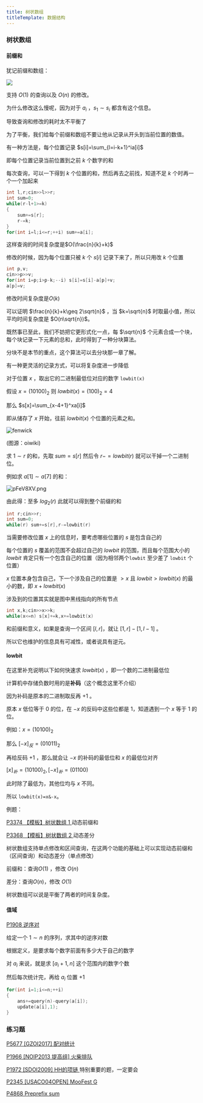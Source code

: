 ```yaml
---
title: 树状数组
titleTemplate: 数据结构
---
```


### 树状数组

#### 前缀和

犹记前缀和数组：

![](https://s3.bmp.ovh/imgs/2024/01/23/a409224c5ee0593c.png)

支持 $O(1)$ 的查询以及 $O(n)$ 的修改。

为什么修改这么慢呢，因为对于 $a_i$ ，$s_1\sim s_i$ 都含有这个信息。

导致查询和修改的耗时太不平衡了

为了平衡，我们给每个前缀和数组不要让他从记录从开头到当前位置的数值。

有一种方法是，每个位置记录 $s[i]=\sum_{l=i-k+1}^ia[i]$

即每个位置记录当前位置到之前 $k$ 个数字的和

每次查询，可以一下得到 $k$ 个位置的和，然后再去之前找，知道不足 $k$ 个时再一个一个加起来

```cpp
int l,r;cin>>l>>r;
int sum=0;
while(r-l+1>=k)
{
    sum+=s[r];
    r-=k;
}
for(int i=l;i<=r;++i) sum+=a[i];
```

这样查询的时间复杂度是$O(\frac{n}{k}+k)$

修改的时候，因为每个位置只被 $k$ 个 $s[i]$ 记录下来了，所以只用改 $k$ 个位置

``` cpp
int p,v;
cin>>p>>v;
for(int i=p;i>p-k;--i) s[i]=s[i]-a[p]+v;
a[p]=v;
```

修改时间复杂度是$O(k)$

可以证明 $\frac{n}{k}+k\geq 2\sqrt{n}$ ，当 $k=\sqrt{n}$ 时取最小值，所以平均时间复杂度是 $O(n\sqrt{n})$。

既然事已至此，我们不妨把它更形式化一点，每 $\sqrt{n}$ 个元素合成一个块，每个块记录一下元素的总和，此时得到了一种分块算法。

分块不是本节的重点，这个算法可以去分块那一章了解。

有一种更灵活的记录方式，可以将复杂度进一步降低

对于位置 $x$ ，取出它的二进制最低位对应的数字 `lowbit(x)`

假设  $x=(10100)_2$ 则 $lowbit(x)=(100)_2=4$

那么 $s[x]=\sum_{x-4+1}^xa[i]$

即从储存了 $x$ 开始，往前 $lowbit(x)$ 个位置的元素之和。

![fenwick](https://oi-wiki.org/ds/images/fenwick.svg)

(图源：oiwiki)

求 $1\sim r$ 的和，先取 $sum=s[r]$ 然后令 $r-=lowbit(r)$ 就可以干掉一个二进制位。

例如求 $a[1]\sim a[7]$ 的和：

![pFeV8XV.png](https://s11.ax1x.com/2024/01/23/pFeV8XV.png)

由此得：至多 $log_2(r)$ 此就可以得到整个前缀的和

```cpp
int r;cin>>r;
int sum=0;
while(r) sum+=s[r],r-=lowbit(r)
```

当需要修改位置 $x$ 上的信息时，要考虑哪些位置的 $s$ 是包含自己的

每个位置的 $s$ 覆盖的范围不会超过自己的 $lowbit$ 的范围，而且每个范围大小的 $lowbit$ 肯定只有一个包含自己的位置（因为相邻两个`lowbit` 至少差了 `lowbit` 个位置）

$x$ 位置本身包含自己，下一个涉及自己的位置是 $>x$ 且 $lowbit>lowbit(x)$ 的最小的数，即 $x+lowbit(x)$

涉及到的位置其实就是图中黑线指向的所有节点

```cpp
int x,k;cin>>x>>k;
while(x<=n) s[x]+=k,x+=lowbit(x)
```

和前缀和意义，如果是查询一个区间 $[l,r]$，就让 $[1,r]-[1,l-1]$ 。

所以它也维护的信息具有可减性，或者说具有逆元。

#### lowbit

在这里补充说明以下如何快速求 $lowbit(x)$ ，即一个数的二进制最低位

计算机中存储负数时用的是**补码**（这个概念这里不介绍）

因为补码是原本的二进制取反再 $+1$ 。

原本 $x$ 低位等于 $0$ 的位，在 $-x$ 的反码中这些位都是 $1$，知道遇到一个 $x$ 等于 $1$ 的位。

例如：$x=(10100)_2$

那么 $[-x]_反=(01011)_2$

再给反码 $+1$ ，那么就会让 $-x$ 的补码的最低位和 $x$ 的最低位对齐

$[x]_补=(10100)_2,[-x]_补=(01100)$

此时除了最低为，其他位均与 $x$ 不同。

所以 `lowbit(x)=x&-x`。

例题：

[P3374 【模板】树状数组 1  ](https://www.luogu.com.cn/problem/P3374) 动态前缀和

[P3368 【模板】树状数组 2  ](https://www.luogu.com.cn/problem/P3368) 动态差分

树状数组支持单点修改和区间查询，在这两个功能的基础上可以实现动态前缀和（区间查询）和动态差分（单点修改）

前缀和：查询$O(1)$ ，修改 $O(n)$

差分：查询$O(n)$，修改 $O(1)$

树状数组可以说是平衡了两者的时间复杂度。

#### 值域

[P1908 逆序对  ](https://www.luogu.com.cn/problem/P1908)

给定一个 $1\sim n$ 的序列，求其中的逆序对数

根据定义，是要求每个数字前面有多少大于自己的数字

对 $a_i$ 来说，就是求 $[a_i+1,n]$ 这个范围内的数字个数

然后每次统计完，再给 $a_i$ 位置 $+1$

```cpp
for(int i=1;i<=n;++i)
{
	ans+=query(n)-query(a[i]);
    update(a[i],1);
}
```

### 练习题

[P5677 [GZOI2017] 配对统计  ](https://www.luogu.com.cn/problem/P5677)

[P1966 [NOIP2013 提高组] 火柴排队  ](https://www.luogu.com.cn/problem/P1966)

[P1972 [SDOI2009] HH的项链  ](https://www.luogu.com.cn/problem/P1972) 特别重要的题，一定要会

[P2345 [USACO04OPEN] MooFest G  ](https://www.luogu.com.cn/problem/P2345)

[P4868 Preprefix sum  ](https://www.luogu.com.cn/problem/P4868)